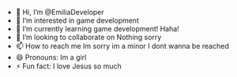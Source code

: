 - 👋 Hi, I’m @EmiliaDeveloper
- 👀 I’m interested in game development
- 🌱 I’m currently learning game development! Haha!
- 💞️ I’m looking to collaborate on Nothing sorry
- 📫 How to reach me Im sorry im a minor I dont wanna be reached
- 😄 Pronouns: Im a girl
- ⚡ Fun fact: I love Jesus so much

<!---
EmiliaDeveloper/EmiliaDeveloper is a ✨ special ✨ repository because its `README.md` (this file) appears on your GitHub profile.
You can click the Preview link to take a look at your changes.
--->
